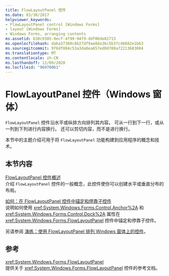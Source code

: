 ```yaml
---
title: FlowLayoutPanel 控件
ms.date: 03/30/2017
helpviewer_keywords:
- FlowLayoutPanel control [Windows Forms]
- layout [Windows Forms]
- Windows Forms, arranging contents
ms.assetid: 630c9305-9ecf-4f99-94f9-ddf06de82713
ms.openlocfilehash: daba37360c8b27df9ae8da36c5b3fc48682e1b63
ms.sourcegitcommit: 9f6df084c53a3da0ea657ed0d708a72213683084
ms.translationtype: MT
ms.contentlocale: zh-CN
ms.lasthandoff: 12/09/2020
ms.locfileid: "96970061"
---
```

# <a name="flowlayoutpanel-control-windows-forms"></a>FlowLayoutPanel 控件（Windows 窗体）
`FlowLayoutPanel` 控件沿水平或纵排方向排列其内容。 可从一行到下一行，或从一列到下列进行内容换行。 还可以剪切内容，而不是进行换行。  
  
 本节中的主题介绍可用于将 `FlowLayoutPanel` 功能构建到应用程序的概念和技术。  
  
## <a name="in-this-section"></a>本节内容  
 [FlowLayoutPanel 控件概述](flowlayoutpanel-control-overview.md)  
 介绍 `FlowLayoutPanel` 控件的一般概念，此控件使你可以创建水平或垂直分布的布局。  
  
 [如何：在 FlowLayoutPanel 控件中锚定和停靠子控件](how-to-anchor-and-dock-child-controls-in-a-flowlayoutpanel-control.md)  
 说明如何使用 <xref:System.Windows.Forms.Control.Anchor%2A> 和 <xref:System.Windows.Forms.Control.Dock%2A> 属性在 <xref:System.Windows.Forms.FlowLayoutPanel> 控件中锚定和停靠子控件。  
  
 另请参阅 [演练：使用 FlowLayoutPanel 排列 Windows 窗体上的控件](walkthrough-arranging-controls-on-windows-forms-using-a-flowlayoutpanel.md)。  
  
## <a name="reference"></a>参考  
 <xref:System.Windows.Forms.FlowLayoutPanel>  
 提供关于 <xref:System.Windows.Forms.FlowLayoutPanel> 控件的参考文档。
